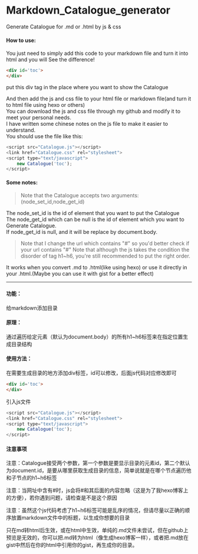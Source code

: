 # Markdown_Catalogue_generator
Generate Catalogue for .md or .html by js &amp; css
#### How to use:     
You just need to simply add this code to your markdown file and turn it into html and you will See the difference!    
```html
<div id='toc'>      
</div>
```    
put this div tag in the place where you want to show the Catalogue

And then add the js and css file to your html file or markdown file(and turn it to html file using hexo or others)    
You can download the js and css file through my github and modify it to meet your personal needs.    
I have written some chinese notes on the js file to make it easier to understand.    
You should use the file like this:   

```javascript
<script src="Catalogue.js"></script>     
<link href="Catalogue.css" rel="stylesheet">     
<script type="text/javascript">     
	new Catalogue('toc');     
</script>
```    

#### Some notes:     

> Note that the Catalogue accepts two arguments:(node_set_id,node_get_id)     

The node_set_id is the id of element that you want to put the Catalogue     
The node_get_id which can be null is the id of element which you want to Generate Catalogue.     
If node_get_id is null, and it will be replace by document.body.     
> Note that I change the url which contains "#" so you'd better check if your url contains "#"
> Note that although the js takes the condition the disorder of tag h1~h6, you're still recommended to put the right order.

It works when you convert .md to .html(like using hexo) or use it directly in your .html.(Maybe you can use it with gist for a better effect)

---     
#### 功能：     
给markdown添加目录
#### 原理：      
通过遍历给定元素（默认为document.body）的所有h1~h6标签来在指定位置生成目录结构     
#### 使用方法：          
在需要生成目录的地方添加div标签，id可以修改，后面js代码对应修改即可      

```html
<div id='toc'>       
</div>
```

引入js文件       

```javascript
<script src="Catalogue.js"></script>     
<link href="Catalogue.css" rel="stylesheet">     
<script type="text/javascript">     
	new Catalogue('toc');     
</script>
```     

#### 注意事项     

注意：Catalogue接受两个参数，第一个参数是要显示目录的元素id，第二个默认为document.id，是要从哪里获取生成目录的信息，简单说就是在哪个节点遍历他和子节点的h1~h6标签     

注意：当网址中含有#时，js会将#和其后面的内容忽略（这是为了我hexo博客上的方便），若你遇到问题，请检查是不是这个原因        

注意：虽然这个js代码考虑了h1~h6标签可能是乱序的情况，但请尽量以正确的顺序放置markdown文件中的标题，以生成你想要的目录

只在md转html后生效，或在html中生效，单纯的.md文件未尝试，但在github上预览是无效的，你可以把.md转为html（像生成hexo博客一样），或者把.md放在gist中然后在你的html中引用你的gist，再生成你的目录。
